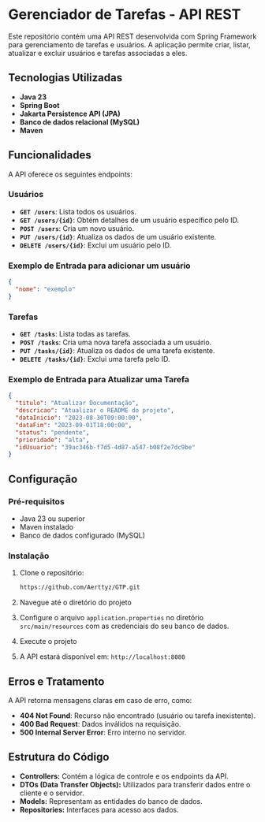 # Gerenciador de Tarefas - API REST

Este repositório contém uma API REST desenvolvida com Spring Framework para gerenciamento de tarefas e usuários. A aplicação permite criar, listar, atualizar e excluir usuários e tarefas associadas a eles.

## Tecnologias Utilizadas

- **Java 23**
- **Spring Boot**
- **Jakarta Persistence API (JPA)**
- **Banco de dados relacional (MySQL)**
- **Maven**

## Funcionalidades

A API oferece os seguintes endpoints:

### Usuários

- **`GET /users`**: Lista todos os usuários.
- **`GET /users/{id}`**: Obtém detalhes de um usuário específico pelo ID.
- **`POST /users`**: Cria um novo usuário.
- **`PUT /users/{id}`**: Atualiza os dados de um usuário existente.
- **`DELETE /users/{id}`**: Exclui um usuário pelo ID.

### Exemplo de Entrada para adicionar um usuário 

```json
{
  "nome": "exemplo"
}
```

### Tarefas

- **`GET /tasks`**: Lista todas as tarefas.
- **`POST /tasks`**: Cria uma nova tarefa associada a um usuário.
- **`PUT /tasks/{id}`**: Atualiza os dados de uma tarefa existente.
- **`DELETE /tasks/{id}`**: Exclui uma tarefa pelo ID.

### Exemplo de Entrada para Atualizar uma Tarefa

```json
{
  "titulo": "Atualizar Documentação",
  "descricao": "Atualizar o README do projeto",
  "dataInicio": "2023-08-30T09:00:00",
  "dataFim": "2023-09-01T18:00:00",
  "status": "pendente",
  "prioridade": "alta",
  "idUsuario": "39ac346b-f7d5-4d87-a547-b08f2e7dc9be"
}
```

## Configuração

### Pré-requisitos

- Java 23 ou superior
- Maven instalado
- Banco de dados configurado (MySQL)

### Instalação

1. Clone o repositório:
   ```bash
   https://github.com/Aerttyz/GTP.git
   ```

2. Navegue até o diretório do projeto

3. Configure o arquivo `application.properties` no diretório `src/main/resources` com as credenciais do seu banco de dados.

4. Execute o projeto

5. A API estará disponível em: `http://localhost:8080`

## Erros e Tratamento

A API retorna mensagens claras em caso de erro, como:

- **404 Not Found**: Recurso não encontrado (usuário ou tarefa inexistente).
- **400 Bad Request**: Dados inválidos na requisição.
- **500 Internal Server Error**: Erro interno no servidor.

## Estrutura do Código

- **Controllers:** Contém a lógica de controle e os endpoints da API.
- **DTOs (Data Transfer Objects):** Utilizados para transferir dados entre o cliente e o servidor.
- **Models:** Representam as entidades do banco de dados.
- **Repositories:** Interfaces para acesso aos dados.
